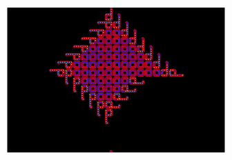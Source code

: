



[![Watch the video](https://github.com/AndreiSerbanescu/Self-replicating-cellular-automaton/blob/master/images/loop.jpeg)](https://youtu.be/0AbS0XiSx0Q)

